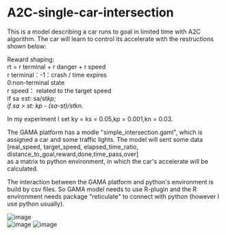 # A2C-single-car-intersection
  This is a model describing a car runs to goal in limited time with A2C algorithm.
  The car will learn to control its accelerate with the restructions shown below:
  
  Reward shaping:  
  rt = r terminal + r danger + r speed  
  r terminal：-1：crash / time expires  
              0:non-terminal state  
  r speed： related to the target speed  
  if sa ≤st: sa/st*kp;  
  if sa > st: kp - (sa-st)/st*kn.  

  In my experiment I set ky = ks = 0.05,kp = 0.001,kn = 0.03.   
  
  The GAMA platform has a modle "simple_intersection.gaml", which is assigned a car and some traffic lights. The model will sent some data  
[real_speed, target_speed, elapsed_time_ratio, distance_to_goal,reward,done,time_pass,over]  
  as a matrix to python environment, in which the car's accelerate will be calculated.
  
  The interaction between the GAMA platform and python's environment is build by csv files. So GAMA model needs to use R-plugin and the R environment needs package "reticulate" to connect with python (however I use python usually).
                              
                      
  ![image](https://github.com/ZHONGJunjie86/A3C-single-car-intersection/blob/master/illustrate/illustrate.gif )   
  ![image](https://github.com/ZHONGJunjie86/A3C-single-car-intersection/blob/master/illustrate/A2C-Architecture.JPG) 
  ![image](https://github.com/ZHONGJunjie86/A3C-single-car-intersection/blob/master/illustrate/A3C-Architecture.JPG) 
